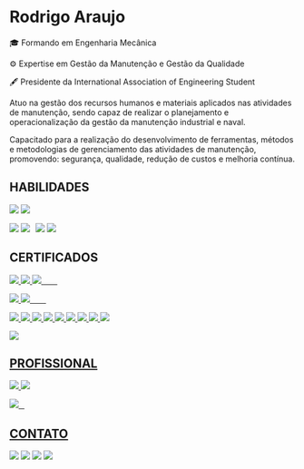 <h1 align="left">
 
  <br>
  Rodrigo Araujo
  <br>
</h1>



🎓 Formando em Engenharia Mecânica

⚙ Expertise em Gestão da Manutenção e Gestão da Qualidade

🖋 Presidente da International Association of Engineering Student
 
 
Atuo na gestão dos recursos humanos e materiais aplicados nas atividades de manutenção, sendo capaz de realizar o planejamento e operacionalização da gestão da manutenção industrial e naval.

Capacitado para a realização do desenvolvimento de ferramentas, métodos e metodologias de gerenciamento das atividades de manutenção, promovendo: segurança, qualidade, redução de custos e melhoria contínua. 

## HABILIDADES
<img src="https://badgen.net/badge/AutoCAD%202D/★★★★☆/red" target="_blank"> <img src="https://badgen.net/badge/AutoCAD%203D/★★☆☆☆/red" target="_blank">

<img src="https://badgen.net/badge/MS%20Excel/★★☆☆☆/green" target="_blank"> <img src="https://badgen.net/badge/MS%20Project/★★★★★/green" target="_blank">⠀<img src="https://badgen.net/badge/MS%20Word/★★★☆☆/green" target="_blank"> <img src="https://badgen.net/badge/MS%20PowerPoint/★★★★★/green" target="_blank">⠀





## CERTIFICADOS
<a href="https://raw.githubusercontent.com/gestordamanutencao/gestordamanutencao/main/docs/certificados/Mec%C3%A2nico%20de%20Motores%20a%20Diesel.pdf" target="_blank"><img src="https://badgen.net/badge/SENAI%20PA/Mecânico%20de%20Motores%20a%20Diesel/pink" target="_blank"> <img src="https://badgen.net/badge/SENAI%20PA/Segurança%20do%20Trabalho/pink" target="_blank"> <img src="https://badgen.net/badge/SENAI%20PA/Logística/pink" target="_blank">
⠀
⠀


<img src="https://badgen.net/badge/IEL%20PA/Gerenciamento%20de%20Projetos%20MS%20Project/orange" target="_blank"> <img src="https://badgen.net/badge/IEL%20PA/Analista%20de%20Controle%20de%20Produção/orange" target="_blank">
⠀
⠀


<img src="https://badgen.net/badge/ENGETELES/Melhorias%20Especificas/blue" target="_blank"> <img src="https://badgen.net/badge/ENGETELES/Manutenção%20Planejada/blue" target="_blank">
<img src="https://badgen.net/badge/ENGETELES/Manutenção%20Autônoma/blue" target="_blank"> <img src="https://badgen.net/badge/ENGETELES/Gestão%20de%20Projetos/blue" target="_blank">
<img src="https://badgen.net/badge/ENGETELES/Gestão%20de%20Estoque%20da%20Manutenção/blue" target="_blank"> <img src="https://badgen.net/badge/ENGETELES/Formação%20de%20Planejadores%20de%20Manutenção/blue" target="_blank">
<img src="https://badgen.net/badge/ENGETELES/Formação%20de%20Analistas%20de%20Manutenção/blue" target="_blank"> <img src="https://badgen.net/badge/ENGETELES/Gestão%20de%20Paradas%20de%20Manutenção/blue" target="_blank">
<img src="https://badgen.net/badge/ENGETELES/Engenharia%20de%20Confiabilidade/blue" target="_blank">

<img src="https://badgen.net/badge/Instituto%20Naval%20da%20Amazônia/Coordenador%20de%20Manutenção%20Naval/green" target="_blank">


## PROFISSIONAL


<img src="https://badgen.net/badge/Autônomo/Consultoria%20em%20Manutenção%20Naval/black" target="_blank"> 

<img src="https://badgen.net/badge/Almáa%20Engenharia/Estagiário%20dos%20Processos%20da%20Qualidade/yellow" target="_blank"> 

<img src="https://badgen.net/badge/Camila%20Navegação%20e%20Transportes/Estagiário%20de%20Gestão%20da%20Qualidade/black" target="_blank">⠀


## CONTATO
<div>

<a href="https://wa.me/5591981431839" target="_blank"><img src="https://img.shields.io/badge/WhatsApp-25D366?style=for-the-badge&logo=whatsapp&logoColor=white" target="_blank"></a>
<a href="https://t.me/gestordamanutencao" target="_blank"><img src="https://img.shields.io/badge/Telegram-2CA5E0?style=for-the-badge&logo=telegram&logoColor=white" target="_blank"></a> <a href="https://instagram.com/gestordamanutencao" target="_blank"><img src="https://img.shields.io/badge/-Instagram-%23E4405F?style=for-the-badge&logo=instagram&logoColor=white" target="_blank"></a> <a href="https://www.linkedin.com/in/gestordamanutencao" target="_blank"><img src="https://img.shields.io/badge/-LinkedIn-%230077B5?style=for-the-badge&logo=linkedin&logoColor=white" target="_blank"></a> 

</div>
